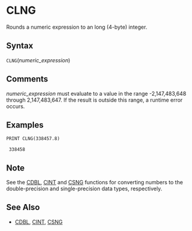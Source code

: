 # CLNG

Rounds a numeric expression to an long (4-byte) integer.

## Syntax

`CLNG`(*numeric_expression*)

## Comments

*numeric_expression* must evaluate to a value in the range -2,147,483,648 through 2,147,483,647. If the result is outside this range, a runtime error occurs.

## Examples

```vb
PRINT CLNG(338457.8)
```

```text
 338458
```

## Note

See the [CDBL](CDBL), [CINT](CINT) and [CSNG](CSNG) functions for converting numbers to the double-precision and single-precision data types, respectively.

## See Also

* [CDBL](CDBL), [CINT](CINT), [CSNG](CSNG)
